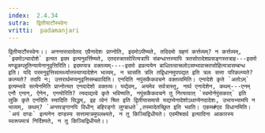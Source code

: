 ```yaml
---
index:  2.4.34
sutra:  द्वितीयाटौस्स्वेनः
vritti:  padamanjari
---
```


	द्वितीयाटौस्स्वेनः।। अनन्तरत्वादेतद एवैनादेशः प्राप्नोति, इदमोऽपीष्यते, तदिदमो ग्रहणं कर्त्तव्यम्? न कर्त्तव्यम्, `इदमोऽन्वादोशे` इत्यत इदम इत्यनुवर्त्तिष्यते, एतदस्त्रतसोरित्यत्रापि संबन्धात्तस्यापि त्रतसोरादेशप्रसङ्गस्तत्राह---इदमो मण्डूकप्लूतिन्यायेनानुवृत्तिरिति। इदमप्यत्र वक्तव्यम्----इदमो हप्रत्ययेन बाधितत्वात्त्रलोऽसम्भावात्त्रतसोहित्यत्रासम्बन्ध इति। यदि परमनुवृत्तिसामर्थ्यात्तस्याप्यादेशेन भाव्यम्, न चासति त्रलि तद्विधानमुपपद्यत इति त्रलः सत्ता परिकल्प्यते? कल्प्यते? तदपि न; उत्तरार्थमप्यनुवृत्तिसम्बवादिति। एनदिति नपुंसकैकवचने वक्तव्यमिति। एनादेशे कृते `अतोऽम्` इत्यम्भावे सत्येनमिति प्राप्नोत्यत एनदादेशो वक्तव्यः। यद्येवम्, अयमेव सर्वत्रास्तु, नार्थ एनादेशेन, कथम्---एनम् एनौ एनान्, ऐनेन, एनयोरिति? त्यदाद्यत्वे कृते भविष्यति, नपुंसकैकवचने तु नित्यत्वात् `स्वमोर्नपुंसकात्` इति लुकि कृते एनदिति स्यादिति सिद्धम्, इह त्वेनं श्रित इति द्वितीयासमासे यद्यप्येनादेशोऽथाप्येनदादेशः, उभायभ्यामपि न भाव्यम्, कथम्? `अन्तरङ्गानपि विधीन् बहिरङ्गो लुग्बाधते`,तस्मादेतच्छ्रित इति भवति। एकम#एव विधानमिति। `अयं दण्डः` इत्यनेन दण्डस्य सत्तामात्रमुपलक्ष्यते, न तु किञ्चिद्विधीयते। एवमीषदर्थ इत्यादिना आकारस्य स्वरूपमात्रं निर्दिश्यते, न तु किञ्चिद्विधीयते।।
